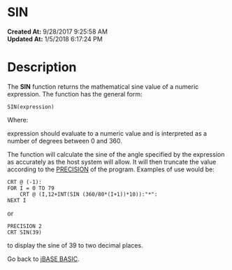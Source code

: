 # SIN

**Created At:** 9/28/2017 9:25:58 AM  
**Updated At:** 1/5/2018 6:17:24 PM  


# Description

The **SIN** function returns the mathematical sine value of a numeric expression. The function has the general form:

```
SIN(expression)
```

Where:

expression should evaluate to a numeric value and is interpreted as a number of degrees between 0 and 360.

The function will calculate the sine of the angle specified by the expression as accurately as the host system will allow. It will then truncate the value according to the [PRECISION](277629-precision) of the program. Examples of use would be:

```
CRT @ (-1):
FOR I = 0 TO 79
    CRT @ (I,12+INT(SIN (360/80*(I+1))*10)):"*":
NEXT I
```

or

```
PRECISION 2
CRT SIN(39)
```

to display the sine of 39 to two decimal places.



Go back to [jBASE BASIC](263498-jbase-basic).


